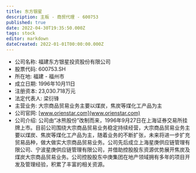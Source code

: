 ```yaml
---
title: 东方银星
description: 主板 - 商贸代理 - 600753
published: true
date: 2022-04-30T19:35:50.000Z
tags: stock
editor: markdown
dateCreated: 2022-01-01T00:00:00.000Z
---
```


- 公司名称: 福建东方银星投资股份有限公司
- 股票代码: 600753.SH
- 所在地: 福建 - 福州市
- 成立日期: 1996年10月11日
- 注册资本: 23,030.718万元
- 法定代表人: 梁衍锋
- 主营业务: 大宗商品贸易业务主要以煤炭，焦炭等煤化工产品为主
- 公司官网: [www.orienstar.com](www.orienstar.com)
- 公司介绍: 公司由“冰熊股份”改制而来，1996年9月27日在上海证券交易所挂牌上市。目前公司围绕大宗商品贸易业务稳定持续经营，大宗商品贸易业务主要以煤炭、焦炭等煤化工产品为主，随着业务的不断扩张，未来将进一步扩充贸易品种，做大做实大宗商品贸易业务。公司先后成立上海星庚供应链管理有限公司、宁波星庚供应链管理有限公司，并借助控股股东资源优势展开焦炭及煤炭大宗商品贸易业务。公司控股股东中庚集团在地产领域拥有多年的项目开发及管理经验，积累了丰富的相关资源。


